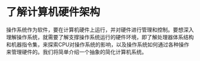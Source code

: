 # 了解计算机硬件架构

操作系统作为软件，要在计算机硬件上运行，并对硬件进行管理和控制。要想深入理解操作系统，就需要了解支撑操作系统运行的硬件环境，即了解处理器体系结构和机器指令集，来探索CPU对操作系统的影响，以及操作系统如何通过各种操作来管理硬件的。我们将简单介绍一个抽象的简化计算机系统。

